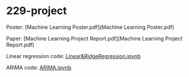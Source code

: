 # 229-project

Poster: [Machine Learning Poster.pdf](Machine Learning Poster.pdf)

Paper: [Machine Learning Project Report.pdf](Machine Learning Project Report.pdf)

Linear regression code: [Linear&RidgeRegression.ipynb](Linear&RidgeRegression.ipynb)

ARIMA code: [ARIMA.ipynb](ARIMA.ipynb)

